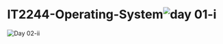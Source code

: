 # IT2244-Operating-System![day 01-i](https://github.com/user-attachments/assets/96f38530-d0c8-417a-ab8e-64bd28c821b2)
![Day 02-ii](https://github.com/user-attachments/assets/2a582daf-1179-43a9-a756-0d10d2c8ea3e)

